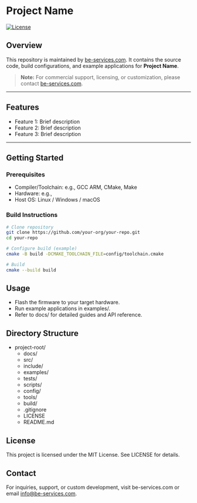 # Project Name

[![License](https://img.shields.io/badge/license-MIT-blue.svg)](LICENSE)

## Overview

This repository is maintained by [be-services.com](https://be-services.com/). It contains the source code, build configurations, and example applications for **Project Name**.

> **Note:** For commercial support, licensing, or customization, please contact [be-services.com](https://be-services.com/en/contact-us).

---

## Features

- Feature 1: Brief description
- Feature 2: Brief description
- Feature 3: Brief description

---

## Getting Started

### Prerequisites

- Compiler/Toolchain: e.g., GCC ARM, CMake, Make
- Hardware: e.g.,
- Host OS: Linux / Windows / macOS

### Build Instructions

```sh
# Clone repository
git clone https://github.com/your-org/your-repo.git    
cd your-repo

# Configure build (example)
cmake -B build -DCMAKE_TOOLCHAIN_FILE=config/toolchain.cmake

# Build
cmake --build build
```

## Usage
- Flash the firmware to your target hardware.
- Run example applications in examples/.
- Refer to docs/ for detailed guides and API reference.

## Directory Structure
- project-root/
  - docs/
  - src/
  - include/
  - examples/
  - tests/
  - scripts/
  - config/
  - tools/
  - build/
  - .gitignore
  - LICENSE
  - README.md


## License
This project is licensed under the MIT License. See LICENSE for details.

## Contact
For inquiries, support, or custom development, visit be-services.com or email info@be-services.com.